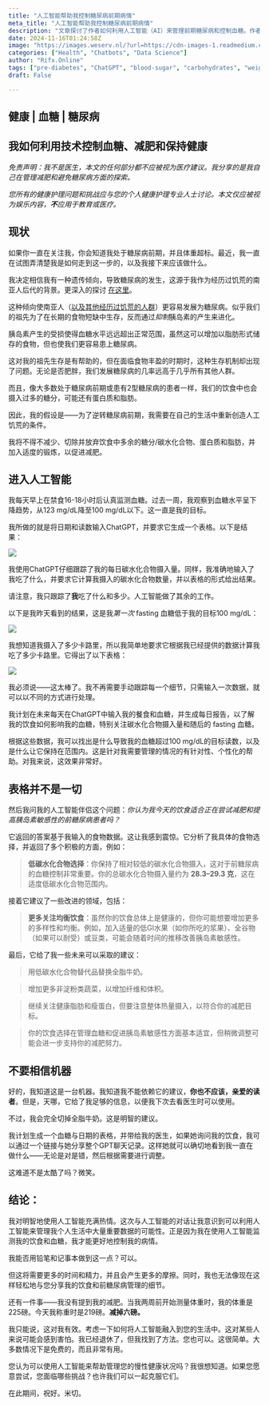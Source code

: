 ```yaml
---
title: "人工智能帮助我控制糖尿病前期病情"
meta_title: "人工智能帮助我控制糖尿病前期病情"
description: "文章探讨了作者如何利用人工智能（AI）来管理前期糖尿病和控制血糖。作者通过监测饮食和血糖水平，利用ChatGPT生成数据分析和饮食建议，从而实现减肥和提高胰岛素敏感性。作者强调了技术在个人健康管理中的潜力，并分享了自己在使用AI过程中取得的积极成果，包括体重减轻和血糖控制的改善，同时提醒读者应与健康专业人士讨论相关问题。"
date: 2024-11-16T01:24:58Z
image: "https://images.weserv.nl/?url=https://cdn-images-1.readmedium.com/v2/resize:fit:800/1*oTD6Y3PWBiteGxzYcDhP-w.jpeg"
categories: ["Health", "Chatbots", "Data Science"]
author: "Rifx.Online"
tags: ["pre-diabetes", "ChatGPT", "blood-sugar", "carbohydrates", "weight-loss"]
draft: False

---
```


## 健康 \| 血糖 \| 糖尿病



## 我如何利用技术控制血糖、减肥和保持健康



*免责声明：我不是医生，本文的任何部分都不应被视为医疗建议。我分享的是我自己在管理减肥和避免糖尿病方面的探索。*

*您所有的健康护理问题和挑战应与您的个人健康护理专业人士讨论。本文仅应被视为娱乐内容，**不**应用于教育或医疗。*

## 现状

如果你一直在关注我，你会知道我处于糖尿病前期，并且体重超标。最近，我一直在试图弄清楚我是如何走到这一步的，以及我接下来应该做什么。

我决定相信我有一种遗传倾向，导致糖尿病的发生，这源于我作为经历过饥荒的南亚人后代的背景。更深入的探讨 [在这里](https://readmedium.com/i-finally-understand-why-im-pre-diabetic-and-obese-c9893f4c3187)。

这种倾向使南亚人（[以及其他经历过饥荒的人群](https://diabetesjournals.org/diabetes/article/61/9/2255/14753/Famine-Exposure-in-the-Young-and-the-Risk-of-Type)）更容易发展为糖尿病。似乎我们的祖先为了在长期的食物短缺中生存，反而通过*抑制*胰岛素的产生来进化。

胰岛素产生的受损使得血糖水平远远超出正常范围，虽然这可以增加以脂肪形式储存的食物，但也使我们更容易患上糖尿病。

这对我的祖先生存是有帮助的，但在面临食物丰盈的时期时，这种生存机制却出现了问题。无论是否肥胖，我们发展糖尿病的几率远高于几乎所有其他人群。

而且，像大多数处于糖尿病前期或患有2型糖尿病的患者一样，我们的饮食中也会摄入过多的糖分，可能还有蛋白质和脂肪。

因此，我的假设是——为了逆转糖尿病前期，我需要在自己的生活中重新创造人工饥荒的条件。

我将不得不减少、切除并放弃饮食中多余的糖分/碳水化合物、蛋白质和脂肪，并加入适度的锻炼，以促进减肥。

## 进入人工智能

我每天早上在禁食16-18小时后认真监测血糖。过去一周，我观察到血糖水平呈下降趋势，从123 mg/dL降至100 mg/dL以下。这一直是我的目标。

我所做的就是将日期和读数输入ChatGPT，并要求它生成一个表格。以下是结果：

![](https://images.weserv.nl/?url=https://cdn-images-1.readmedium.com/v2/resize:fit:800/1*UenRzbRpeCFUNFbVwtrxkg.png)

我使用ChatGPT仔细跟踪了我的每日碳水化合物摄入量。同样，我准确地输入了我吃了什么，并要求它计算我摄入的碳水化合物数量，并以表格的形式给出结果。

请注意，我只跟踪了**我**吃了什么和多少。人工智能做了其余的工作。

以下是我昨天看到的结果，这是我*第一次* fasting 血糖低于我的目标100 mg/dL：

![](https://images.weserv.nl/?url=https://cdn-images-1.readmedium.com/v2/resize:fit:800/1*4YwDOMk2V7Leo5Wl4_5NGg.png)

我想知道我摄入了多少卡路里，所以我简单地要求它根据我已经提供的数据计算我吃了多少卡路里。它得出了以下表格：

![](https://images.weserv.nl/?url=https://cdn-images-1.readmedium.com/v2/resize:fit:800/1*AFAm5-SStY04-mQiCShRPg.png)

我必须说——这太棒了。我不再需要手动跟踪每一个细节，只需输入一次数据，就可以以不同的方式进行处理。

我计划在未来每天在ChatGPT中输入我的餐食和血糖，并生成每日报告，以了解我的饮食如何影响我的血糖，特别关注碳水化合物摄入量和随后的 fasting 血糖。

根据这些数据，我可以找出是什么导致我的血糖超过100 mg/dL的目标读数，以及是什么让它保持在范围内。这是针对我需要管理的情况的有针对性、个性化的帮助。对我来说，这效果非常好。

## 表格并不是一切

然后我问我的人工智能伴侣这个问题：*你认为我今天的饮食适合正在尝试减肥和提高胰岛素敏感性的前糖尿病患者吗？*

它返回的答案基于我输入的食物数据。这让我感到震惊。它分析了我具体的食物选择，并返回了多个积极的方面，例如：

> **低碳水化合物选择**：你保持了相对较低的碳水化合物摄入，这对于前糖尿病的血糖控制非常重要。你的总碳水化合物摄入量约为 **28.3–29.3 克**，这在适度低碳水化合物范围内。

接着它建议了一些改进的领域，包括：

> **更多关注均衡饮食**：虽然你的饮食总体上是健康的，但你可能想要增加更多的多样性和均衡。例如，加入适量的低GI水果（如你所吃的浆果）、全谷物（如果可以耐受）或豆类，可能会随着时间的推移改善胰岛素敏感性。

最后，它给了我一些未来可以采取的建议：

> 用低碳水化合物替代品替换全脂牛奶。

> 增加更多非淀粉类蔬菜，以增加纤维和体积。

> 继续关注健康脂肪和瘦蛋白，但要注意整体热量摄入，以符合你的减肥目标。

> 你的饮食选择在管理血糖和促进胰岛素敏感性方面基本适宜，但稍微调整可能会进一步支持你的减肥努力。

## 不要相信机器

好的，我知道这是一台机器。我知道我不能依赖它的建议，**你也不应该，亲爱的读者**。但是，天哪，它给了我足够的信息，以便我下次去看医生时可以使用。

不过，我会完全切掉全脂牛奶。这是明智的建议。

我计划生成一个血糖与日期的表格，并带给我的医生，如果她询问我的饮食，我可以通过一个链接与她分享整个GPT聊天记录。这样她就可以确切地看到我一直在做什么——无论是对是错，然后根据需要进行调整。

这难道不是太酷了吗？微笑。

## 结论：

我对明智地使用人工智能充满热情。这次与人工智能的对话让我意识到可以利用人工智能来管理我个人生活中大量重要数据的可能性。正是因为我在使用人工智能监测我的饮食和血糖，我才能更好地控制我的病情。

我能否用铅笔和记事本做到这一点？可以。

但这将需要更多的时间和精力，并且会产生更多的摩擦。同时，我也无法像现在这样轻松地与您分享我的饮食和前糖尿病管理的细节。

还有一件事——我没有提到我的减肥。当我两周前开始测量体重时，我的体重是225磅。今天我称重时是219磅。**减掉六磅。**

我只能说，这对我有效。考虑一下如何将人工智能融入到您的生活中。这对某些人来说可能会感到害怕。我已经退休了，但我找到了方法。您也可以。这很简单。大多数情况下是免费的，而且非常有用。

您认为可以使用人工智能来帮助管理您的慢性健康状况吗？我很想知道。如果您愿意尝试，您面临哪些挑战？也许我们可以一起克服它们。

在此期间，祝好。米切。

